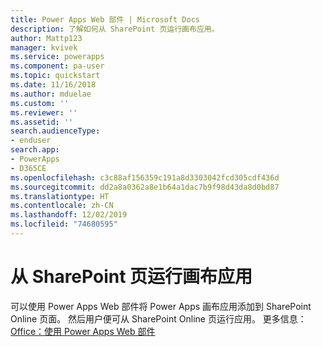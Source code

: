 ```yaml
---
title: Power Apps Web 部件 | Microsoft Docs
description: 了解如何从 SharePoint 页运行画布应用。
author: Mattp123
manager: kvivek
ms.service: powerapps
ms.component: pa-user
ms.topic: quickstart
ms.date: 11/16/2018
ms.author: mduelae
ms.custom: ''
ms.reviewer: ''
ms.assetid: ''
search.audienceType:
- enduser
search.app:
- PowerApps
- D365CE
ms.openlocfilehash: c3c88af156359c191a8d3303042fcd305cdf436d
ms.sourcegitcommit: dd2a8a0362a8e1b64a1dac7b9f98d43da8d0bd87
ms.translationtype: HT
ms.contentlocale: zh-CN
ms.lasthandoff: 12/02/2019
ms.locfileid: "74680595"
---
```

# <a name="run-a-canvas-app-from-a-sharepoint-page"></a>从 SharePoint 页运行画布应用

可以使用 Power Apps Web 部件将 Power Apps 画布应用添加到 SharePoint Online 页面。 然后用户便可从 SharePoint Online 页运行应用。 更多信息：[Office：使用 Power Apps Web 部件](https://support.office.com/article/use-the-powerapps-web-part-6285f05e-e441-408a-99d7-aa688195cd1c?ui=en-US&rs=en-US&ad=US)
